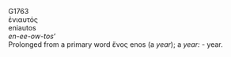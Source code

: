 <body>
  <p>G1763<br>  ἐνιαυτός  <br> eniautos  <br><i>en-ee-ow-tos‘ </i><br>Prolonged from a primary word   ἔνος    enos   (a <i>year</i>); a <i>year:</i> - year.<br></p>
 </body>